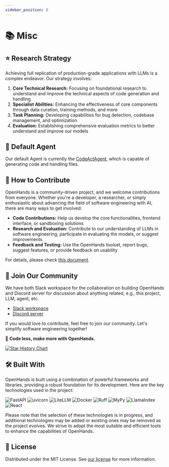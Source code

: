 ```yaml
---
sidebar_position: 8
---
```


# 📚 Misc

## ⭐️ Research Strategy
Achieving full replication of production-grade applications with LLMs is a complex endeavor. Our strategy involves:

1. **Core Technical Research:** Focusing on foundational research to understand and improve the technical aspects of code generation and handling
2. **Specialist Abilities:** Enhancing the effectiveness of core components through data curation, training methods, and more
3. **Task Planning:** Developing capabilities for bug detection, codebase management, and optimization
4. **Evaluation:** Establishing comprehensive evaluation metrics to better understand and improve our models

## 🚧 Default Agent
Our default Agent is currently the [CodeActAgent](agents), which is capable of generating code and handling files.

## 🤝 How to Contribute
OpenHands is a community-driven project, and we welcome contributions from everyone. Whether you're a developer, a researcher, or simply enthusiastic about advancing the field of software engineering with AI, there are many ways to get involved:

- **Code Contributions:** Help us develop the core functionalities, frontend interface, or sandboxing solutions
- **Research and Evaluation:** Contribute to our understanding of LLMs in software engineering, participate in evaluating the models, or suggest improvements
- **Feedback and Testing:** Use the OpenHands toolset, report bugs, suggest features, or provide feedback on usability

For details, please check [this document](https://github.com/All-Hands-AI/OpenHands/blob/main/CONTRIBUTING.md).

## 🤖 Join Our Community
We have both Slack workspace for the collaboration on building OpenHands and Discord server for discussion about anything related, e.g., this project, LLM, agent, etc.

- [Slack workspace](https://join.slack.com/t/opendevin/shared_invite/zt-2oikve2hu-UDxHeo8nsE69y6T7yFX_BA)
- [Discord server](https://discord.gg/ESHStjSjD4)

If you would love to contribute, feel free to join our community. Let's simplify software engineering together!

🐚 **Code less, make more with OpenHands.**

[![Star History Chart](https://api.star-history.com/svg?repos=All-Hands-AI/OpenHands&type=Date)](https://star-history.com/#All-Hands-AI/OpenHands&Date)

## 🛠️ Built With
OpenHands is built using a combination of powerful frameworks and libraries, providing a robust foundation for its development. Here are the key technologies used in the project:

![FastAPI](https://img.shields.io/badge/FastAPI-black?style=for-the-badge) ![uvicorn](https://img.shields.io/badge/uvicorn-black?style=for-the-badge) ![LiteLLM](https://img.shields.io/badge/LiteLLM-black?style=for-the-badge) ![Docker](https://img.shields.io/badge/Docker-black?style=for-the-badge) ![Ruff](https://img.shields.io/badge/Ruff-black?style=for-the-badge) ![MyPy](https://img.shields.io/badge/MyPy-black?style=for-the-badge) ![LlamaIndex](https://img.shields.io/badge/LlamaIndex-black?style=for-the-badge) ![React](https://img.shields.io/badge/React-black?style=for-the-badge)

Please note that the selection of these technologies is in progress, and additional technologies may be added or existing ones may be removed as the project evolves. We strive to adopt the most suitable and efficient tools to enhance the capabilities of OpenHands.

## 📜 License
Distributed under the MIT License. See [our license](https://github.com/All-Hands-AI/OpenHands/blob/main/LICENSE) for more information.
